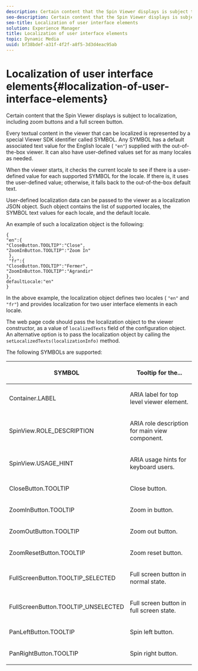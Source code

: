 ```yaml
---
description: Certain content that the Spin Viewer displays is subject to localization, including zoom buttons and a full screen button.
seo-description: Certain content that the Spin Viewer displays is subject to localization, including zoom buttons and a full screen button.
seo-title: Localization of user interface elements
solution: Experience Manager
title: Localization of user interface elements
topic: Dynamic Media
uuid: bf38bdef-a31f-4f2f-a8f5-3d3d4eac95ab
---
```


# Localization of user interface elements{#localization-of-user-interface-elements}

Certain content that the Spin Viewer displays is subject to localization, including zoom buttons and a full screen button.

Every textual content in the viewer that can be localized is represented by a special Viewer SDK identifier called SYMBOL. Any SYMBOL has a default associated text value for the English locale ( `"en"`) supplied with the out-of-the-box viewer. It can also have user-defined values set for as many locales as needed.

When the viewer starts, it checks the current locale to see if there is a user-defined value for each supported SYMBOL for the locale. If there is, it uses the user-defined value; otherwise, it falls back to the out-of-the-box default text.

User-defined localization data can be passed to the viewer as a localization JSON object. Such object contains the list of supported locales, the SYMBOL text values for each locale, and the default locale.

An example of such a localization object is the following:

```
{ 
"en":{ 
"CloseButton.TOOLTIP":"Close", 
"ZoomInButton.TOOLTIP":"Zoom In" 
 }, 
 "fr":{ 
"CloseButton.TOOLTIP":"Fermer", 
"ZoomInButton.TOOLTIP":"Agrandir" 
}, 
defaultLocale:"en" 
}
```

In the above example, the localization object defines two locales ( `"en"` and `"fr"`) and provides localization for two user interface elements in each locale.

The web page code should pass the localization object to the viewer constructor, as a value of `localizedTexts` field of the configuration object. An alternative option is to pass the localization object by calling the `setLocalizedTexts(localizationInfo)` method.

The following SYMBOLs are supported:

<table id="table_58C40353B7244335872350C98DF2CFB3"> 
 <thead> 
  <tr> 
   <th colname="col1" class="entry"> <p>SYMBOL </p> </th> 
   <th colname="col2" class="entry"> <p>Tooltip for the... </p> </th> 
  </tr> 
 </thead>
 <tbody> 
  <tr> 
   <td colname="col1"> <p> <span class="codeph"> Container.LABEL </span> </p> </td> 
   <td colname="col2"> <p>ARIA label for top level viewer element. </p> </td> 
  </tr> 
  <tr> 
   <td colname="col1"> <p> <span class="codeph"> SpinView.ROLE_DESCRIPTION </span> </p> </td> 
   <td colname="col2"> <p>ARIA role description for main view component. </p> </td> 
  </tr> 
  <tr> 
   <td colname="col1"> <p> <span class="codeph"> SpinView.USAGE_HINT </span> </p> </td> 
   <td colname="col2"> <p>ARIA usage hints for keyboard users. </p> </td> 
  </tr> 
  <tr> 
   <td colname="col1"> <p> <span class="codeph"> CloseButton.TOOLTIP </span> </p> </td> 
   <td colname="col2"> <p>Close button. </p> </td> 
  </tr> 
  <tr> 
   <td colname="col1"> <p> <span class="codeph"> ZoomInButton.TOOLTIP </span> </p> </td> 
   <td colname="col2"> <p>Zoom in button. </p> </td> 
  </tr> 
  <tr> 
   <td colname="col1"> <p> <span class="codeph"> ZoomOutButton.TOOLTIP </span> </p> </td> 
   <td colname="col2"> <p>Zoom out button. </p> </td> 
  </tr> 
  <tr> 
   <td colname="col1"> <p> <span class="codeph"> ZoomResetButton.TOOLTIP </span> </p> </td> 
   <td colname="col2"> <p>Zoom reset button. </p> </td> 
  </tr> 
  <tr> 
   <td colname="col1"> <p> <span class="codeph"> FullScreenButton.TOOLTIP_SELECTED </span> </p> </td> 
   <td colname="col2"> <p>Full screen button in normal state. </p> </td> 
  </tr> 
  <tr> 
   <td colname="col1"> <p> <span class="codeph"> FullScreenButton.TOOLTIP_UNSELECTED </span> </p> </td> 
   <td colname="col2"> <p>Full screen button in full screen state. </p> </td> 
  </tr> 
  <tr> 
   <td colname="col1"> <p> <span class="codeph"> PanLeftButton.TOOLTIP </span> </p> </td> 
   <td colname="col2"> <p>Spin left button. </p> </td> 
  </tr> 
  <tr> 
   <td colname="col1"> <p> <span class="codeph"> PanRightButton.TOOLTIP </span> </p> </td> 
   <td colname="col2"> <p>Spin right button. </p> </td> 
  </tr> 
 </tbody> 
</table>

